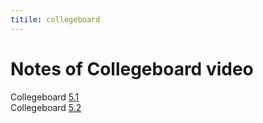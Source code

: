 ```yaml
---
titile: collegeboard
---
```


# Notes of Collegeboard video
Collegeboard [5.1](5.1) <br>
Collegeboard [5.2](5.2) <br>
